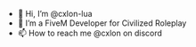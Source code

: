 - 👋 Hi, I’m @cxlon-lua
- 👀 I’m a FiveM Developer for Civilized Roleplay
- 📫 How to reach me @cxlon on discord


<!---
cxlon-lua/cxlon-lua is a ✨ special ✨ repository because its `README.md` (this file) appears on your GitHub profile.
You can click the Preview link to take a look at your changes.
--->
